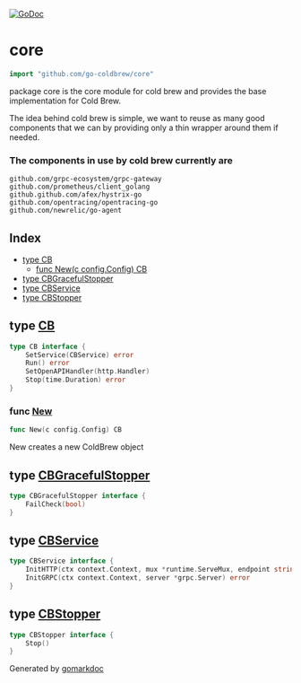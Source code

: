 <!-- Code generated by gomarkdoc. DO NOT EDIT -->

[![GoDoc](https://img.shields.io/badge/pkg.go.dev-doc-blue)](http://pkg.go.dev/github.com/go-coldbrew/core)

# core

```go
import "github.com/go-coldbrew/core"
```

package core is the core module for cold brew and provides the base implementation for Cold Brew\.

The idea behind cold brew is simple\, we want to reuse as many good components that we can by providing only a thin wrapper around them if needed\.

### The components in use by cold brew currently are

```
github.com/grpc-ecosystem/grpc-gateway
github.com/prometheus/client_golang
github.github.com/afex/hystrix-go
github.com/opentracing/opentracing-go
github.com/newrelic/go-agent
```

## Index

- [type CB](<#type-cb>)
  - [func New(c config.Config) CB](<#func-new>)
- [type CBGracefulStopper](<#type-cbgracefulstopper>)
- [type CBService](<#type-cbservice>)
- [type CBStopper](<#type-cbstopper>)


## type [CB](<https://github.com/go-coldbrew/core/blob/main/types.go#L25-L30>)

```go
type CB interface {
    SetService(CBService) error
    Run() error
    SetOpenAPIHandler(http.Handler)
    Stop(time.Duration) error
}
```

### func [New](<https://github.com/go-coldbrew/core/blob/main/core.go#L346>)

```go
func New(c config.Config) CB
```

New creates a new ColdBrew object

## type [CBGracefulStopper](<https://github.com/go-coldbrew/core/blob/main/types.go#L17-L19>)

```go
type CBGracefulStopper interface {
    FailCheck(bool)
}
```

## type [CBService](<https://github.com/go-coldbrew/core/blob/main/types.go#L12-L15>)

```go
type CBService interface {
    InitHTTP(ctx context.Context, mux *runtime.ServeMux, endpoint string, opts []grpc.DialOption) error
    InitGRPC(ctx context.Context, server *grpc.Server) error
}
```

## type [CBStopper](<https://github.com/go-coldbrew/core/blob/main/types.go#L21-L23>)

```go
type CBStopper interface {
    Stop()
}
```



Generated by [gomarkdoc](<https://github.com/princjef/gomarkdoc>)
